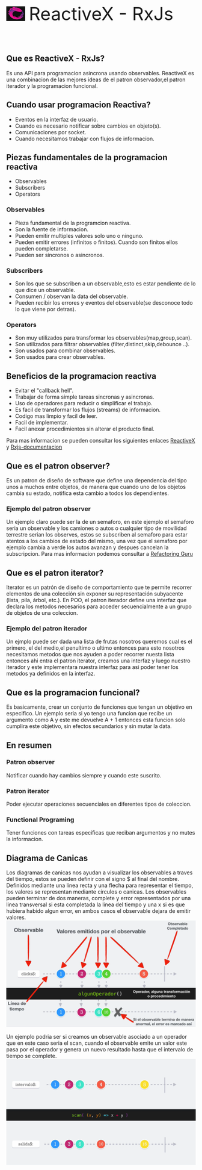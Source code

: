 <div style="display: flex; align-items: center;gap:10px;">
<img src="assets/rxjs1.png" alt="Logo" style="width:50px;"/>
<p style="font-size:3rem;text-align:center;">ReactiveX - RxJs</p>
</div>

## Que es ReactiveX - RxJs?
Es una API para programacion asincrona usando observables.
ReactiveX es una combinacion de las mejores ideas de el patron observador,el patron iterador y la programacion funcional.

## Cuando usar programacion Reactiva?
- Eventos en la interfaz de usuario.
- Cuando es necesario notificar sobre cambios en objeto(s).
- Comunicaciones por socket.
- Cuando necesitamos trabajar con flujos de informacion.
## Piezas fundamentales de la programacion reactiva
- Observables
- Subscribers
- Operators
### Observables
- Pieza fundamental de la programcion reactiva.
- Son la fuente de informacion.
- Pueden emitir multiples valores solo uno o ninguno.
- Pueden emitir errores (infinitos o finitos). Cuando son finitos ellos pueden completarse.
- Pueden ser sincronos o asincronos.
### Subscribers
- Son los que se subscriben a un observable,esto es estar pendiente de lo que dice un observable.
- Consumen / observan la data del observable.
- Pueden recibir los errores y eventos del observable(se desconoce todo lo que viene por detras).
### Operators
- Son muy utilizados para transformar los observables(map,group,scan).
- Son utilizados para filtrar observables (filter,distinct,skip,debounce ..).
- Son usados para combinar observables.
- Son usados para crear observables.
## Beneficios de la programacion reactiva
- Evitar el "callback hell".
- Trabajar de forma simple tareas sincronas y asincronas.
- Uso de operadores para reducir o simplificar el trabajo.
- Es facil de transformar los flujos (streams) de informacion.
- Codigo mas limpio y facil de leer.
- Facil de implementar.
- Facil anexar procedimientos sin alterar el producto final.
 
Para mas informacion se pueden consultar los siguientes enlaces [ReactiveX](https://reactivex.io/) y [Rxjs-documentacion](https://rxjs.dev/)
## Que es el patron observer?
Es un patron de diseño de software que define una dependencia del tipo unos a muchos entre objetos, de manera que cuando uno de los objetos cambia su estado, notifica esta cambio a todos los dependientes.
### Ejemplo del patron observer
Un ejemplo claro puede ser la de un semaforo, en este ejemplo el semaforo seria un observable y los camiones o autos o cualquier tipo de movilidad terrestre serian los observes, estos se subscriben al semaforo para estar atentos a los cambios de estado del mismo, una vez que el semaforo por ejemplo cambia a verde los autos avanzan y despues cancelan la subscripcion.
Para mas informacion podemos consultar a [Refactoring Guru](https://refactoring.guru/es/design-patterns/observer)
## Que es el patron iterator?
Iterator es un patrón de diseño de comportamiento que te permite recorrer elementos de una colección sin exponer su representación subyacente (lista, pila, árbol, etc.).
En POO, el patron iterador define una interfaz que declara los metodos necesarios para acceder secuencialmente a un grupo de objetos de una coleccion.
### Ejemplo del patron iterador
Un ejmplo puede ser dada una lista de frutas nosotros queremos cual es el primero, el del medio,el penultimo o ultimo entonces para esto nosotros necesitamos metodos que nos ayuden a poder recorrer nuesta lista entonces ahi entra el patron iterator, creamos una interfaz y luego nuestro iterador y este implementara nuestra interfaz para asi poder tener los metodos ya definidos en la interfaz.
## Que es la programacion funcional?
Es basicamente, crear un conjunto de funciones que tengan un objetivo en especifico.
Un ejemplo seria si yo tengo una funcion que recibe un argumento como A y este me devuelve A + 1 entonces esta funcion solo cumplira este objetivo, sin efectos secundarios y sin mutar la data.
## En resumen
### Patron observer
Notificar cuando hay cambios siempre y cuando este suscrito.
### Patron iterator
Poder ejecutar operaciones secuenciales en diferentes tipos de coleccion.
### Functional Programing
Tener funciones con tareas especificas que reciban argumentos y no mutes la informacion.
## Diagrama de Canicas
Los diagramas de canicas nos ayudan a visualizar los observables a traves del tiempo, estos se pueden definir con el signo $ al final del nombre.
Definidos mediante una linea recta y una flecha para representar el tiempo, los valores se representan mediante circulos o canicas.
Los observables pueden terminar de dos maneras, complete y error representados por una linea transversal si esta completada la linea del tiempo y una x si es que hubiera habido algun error, en ambos casos el observable dejara de emitir valores.
![marble diagram](/assets/canicas.png)

Un ejemplo podria ser si creamos un observable asociado a un operador que en este caso seria el scan, cuando el observable emite un valor este pasa por el operador y genera un nuevo resultado hasta que el intervalo de tiempo se complete.
![example diagram](/assets/ejemplo-canicas.png)




